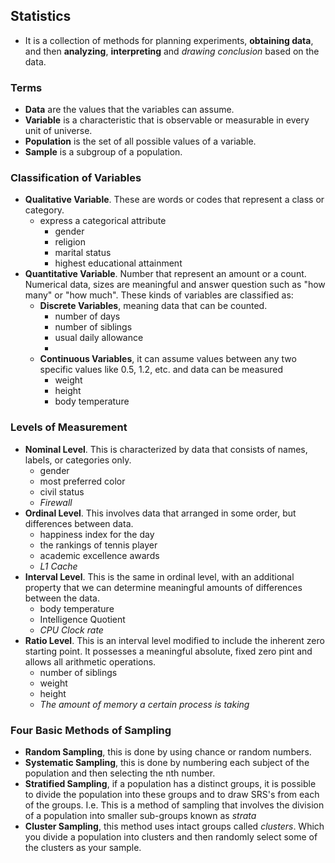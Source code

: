 ## Statistics
- It is a collection of methods for planning experiments, **obtaining data**, and then **analyzing**, **interpreting** and *drawing conclusion* based on the data. 

### Terms
- **Data** are the values that the variables can assume.
- **Variable** is a characteristic that is observable or measurable in every unit of universe.
- **Population** is the set of all possible values of a variable.
- **Sample** is a subgroup of a population.

### Classification of Variables
- **Qualitative Variable**. These are words or codes that represent a class or category.
	- express a categorical attribute
		- gender
		- religion
		- marital status
		- highest educational attainment
- **Quantitative Variable**. Number that represent an amount or a count. Numerical data, sizes are meaningful and answer question such as "how many" or "how much". These kinds of variables are classified as:
	- **Discrete Variables**, meaning data that can be counted. 
		- number of days
		- number of siblings 
		- usual daily allowance
		- 
	- **Continuous Variables**, it can assume values between any two specific values like 0.5, 1.2, etc. and data can be measured
		- weight
		- height
		- body temperature

### Levels of Measurement
- **Nominal Level**. This is characterized by data that consists of names, labels, or categories only.
	- gender
	- most preferred color
	- civil status
	- *Firewall*
- **Ordinal Level**. This involves data that arranged in some order, but differences between data.
	- happiness index for the day
	- the rankings of tennis player
	- academic excellence awards
	- *L1 Cache*
- **Interval Level**. This is the same in ordinal level, with an additional property that we can determine meaningful amounts of differences between the data. 
	- body temperature 
	- Intelligence  Quotient
	- *CPU Clock rate*
- **Ratio Level**. This is an interval level modified to include the inherent zero starting point. It possesses a meaningful absolute, fixed zero pint and allows all arithmetic operations.
	- number of siblings
	- weight 
	- height
	- *The amount of memory a certain process is taking*

### Four Basic Methods of Sampling
- **Random Sampling**, this is done by using chance or random numbers.
- **Systematic Sampling**, this is done by numbering each subject of the population and then selecting the nth number.
- **Stratified Sampling**, if a population has a distinct groups, it is possible to divide the population into these groups and to draw SRS's from each of the groups. I.e. This is a method of sampling that involves the division of a population into smaller sub-groups known as *strata*
- **Cluster Sampling**, this method uses intact groups called *clusters*. Which you divide a population into clusters and then randomly select some of the clusters as your sample.